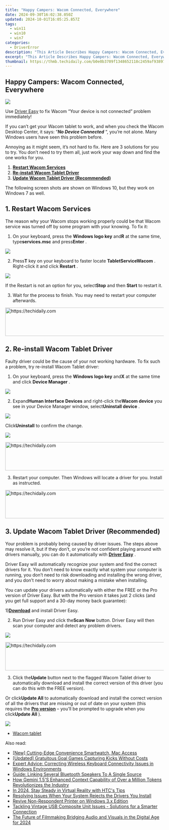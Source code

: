 ```yaml
---
title: "Happy Campers: Wacom Connected, Everywhere"
date: 2024-09-30T16:02:38.050Z
updated: 2024-10-01T16:05:25.857Z
tags:
  - win11
  - win10
  - win7
categories:
  - DriverError
description: "This Article Describes Happy Campers: Wacom Connected, Everywhere"
excerpt: "This Article Describes Happy Campers: Wacom Connected, Everywhere"
thumbnail: https://thmb.techidaily.com/b0e0b3709f1348652118c2459af9389796059e0f6579c4e1ae20b05da950739b.jpg
---
```


## Happy Campers: Wacom Connected, Everywhere

![](https://images.drivereasy.com/wp-content/uploads/2017/09/img_59a9301e2a6a9.png)

 Use [Driver Easy](https://tools.techidaily.com/drivereasy/download/) to fix Wacom “Your device is not connected” problem immediately!

 If you can’t get your Wacom tablet to work, and when you check the Wacom Desktop Center, it says: “_**No Device Connected**_ “, you’re not alone. Many Windows users have seen this problem before.

 Annoying as it might seem, it’s not hard to fix. Here are 3 solutions for you to try. You don’t need to try them all, just work your way down and find the one works for you.

1. [**Restart Wacom Services**](https://turtlebeachus.sjv.io/vmebyo)
2. [**Re-install Wacom Tablet Driver**](https://tokenmetrics.sjv.io/jrkzxp)
3. [**Update Wacom Tablet Driver (Recommended)**](#m3)

 The following screen shots are shown on Windows 10, but they work on Windows 7 as well.

## **1\. Restart Wacom Services**

 The reason why your Wacom stops working properly could be that Wacom service was turned off by some program with your knowing. To fix it:

 1) On your keyboard, press the **Windows logo key** and**R** at the same time, type**services.msc** and press**Enter** .

![](https://images.drivereasy.com/wp-content/uploads/2017/08/img_5996913fae3f0.png)

 2) Press**T** key on your keyboard to faster locate **TabletServiceWacom** . Right-click it and click **Restart** .

![](https://images.drivereasy.com/wp-content/uploads/2017/08/img_5996ab8ccbc92.jpg)

 If the Restart is not an option for you, select**Stop** and then **Start** to restart it.

 3) Wait for the process to finish. You may need to restart your computer afterwards.

<!-- affiliate ads begin -->
<a href="https://appsumo.8odi.net/c/5597632/2144288/7443" target="_top" id="2144288">
  <img src="//a.impactradius-go.com/display-ad/7443-2144288" border="0" alt="https://techidaily.com" width="728" height="90"/>
</a>
<img height="0" width="0" src="https://appsumo.8odi.net/i/5597632/2144288/7443" style="position:absolute;visibility:hidden;" border="0" />
<!-- affiliate ads end -->

## **2\. Re-install Wacom Tablet Driver**

 Faulty driver could be the cause of your not working hardware. To fix such a problem, try re-install Wacom Tablet driver:

 1) On your keyboard, press the **Windows logo key** and**X** at the same time and click **Device Manager** .

![](https://images.drivereasy.com/wp-content/uploads/2017/08/img_5996af9c0d30b.png)

 2) Expand**Human Interface Devices** and right-click the**Wacom device** you see in your Device Manager window, select**Uninstall device** .

![](https://images.drivereasy.com/wp-content/uploads/2017/08/img_5996af64a25f0.png)

 Click**Uninstall** to confirm the change.

![](https://images.drivereasy.com/wp-content/uploads/2017/08/img_5996b045bea15.png)

<!-- affiliate ads begin -->
<a href="https://ephamedtechinc.pxf.io/c/5597632/2137211/26400" target="_top" id="2137211">
  <img src="//a.impactradius-go.com/display-ad/26400-2137211" border="0" alt="https://techidaily.com" width="728" height="90"/>
</a>
<img height="0" width="0" src="https://ephamedtechinc.pxf.io/i/5597632/2137211/26400" style="position:absolute;visibility:hidden;" border="0" />
<!-- affiliate ads end -->

 3) Restart your computer. Then Windows will locate a driver for you. Install as instructed.

<!-- affiliate ads begin -->
<a href="https://arkmc.pxf.io/c/5597632/352555/5172" target="_top" id="352555">
  <img src="//a.impactradius-go.com/display-ad/5172-352555" border="0" alt="https://techidaily.com" width="720" height="90"/>
</a>
<img height="0" width="0" src="https://arkmc.pxf.io/i/5597632/352555/5172" style="position:absolute;visibility:hidden;" border="0" />
<!-- affiliate ads end -->

## **3\. Update Wacom Tablet Driver (Recommended)**

 Your problem is probably being caused by driver issues. The steps above may resolve it, but if they don’t, or you’re not confident playing around with drivers manually, you can do it automatically with [**Driver Easy**](https://tools.techidaily.com/drivereasy/download/) .

 Driver Easy will automatically recognize your system and find the correct drivers for it. You don’t need to know exactly what system your computer is running, you don’t need to risk downloading and installing the wrong driver, and you don’t need to worry about making a mistake when installing.

 You can update your drivers automatically with either the FREE or the Pro version of Driver Easy. But with the Pro version it takes just 2 clicks (and you get full support and a 30-day money back guarantee):

 1)[**Download**](https://tools.techidaily.com/drivereasy/download/) and install Driver Easy.

 2) Run Driver Easy and click the**Scan Now** button. Driver Easy will then scan your computer and detect any problem drivers.

![](https://images.drivereasy.com/wp-content/uploads/2017/08/img_5996b61136b48.png)

<!-- affiliate ads begin -->
<a href="https://appsumo.8odi.net/c/5597632/2144282/7443" target="_top" id="2144282">
  <img src="//a.impactradius-go.com/display-ad/7443-2144282" border="0" alt="https://techidaily.com" width="728" height="90"/>
</a>
<img height="0" width="0" src="https://appsumo.8odi.net/i/5597632/2144282/7443" style="position:absolute;visibility:hidden;" border="0" />
<!-- affiliate ads end -->

 3) Click the**Update** button next to the flagged Wacom Tablet driver to automatically download and install the correct version of this driver (you can do this with the FREE version).

 Or click**Update All** to automatically download and install the correct version of all the drivers that are missing or out of date on your system (this requires the [**Pro version**](https://tools.techidaily.com/drivereasy/download/) – you’ll be prompted to upgrade when you click**Update All** ).

![](https://images.drivereasy.com/wp-content/uploads/2017/08/img_5996b68b43235.jpg)

* [Wacom tablet](https://store.drivereasy.com/order/cart.php?PRODS=4731822&QTY=1&AFFILIATE=108875)

<ins class="adsbygoogle"
     style="display:block"
     data-ad-format="autorelaxed"
     data-ad-client="ca-pub-7571918770474297"
     data-ad-slot="1223367746"></ins>

<ins class="adsbygoogle"
     style="display:block"
     data-ad-client="ca-pub-7571918770474297"
     data-ad-slot="8358498916"
     data-ad-format="auto"
     data-full-width-responsive="true"></ins>

<span class="atpl-alsoreadstyle">Also read:</span>
<div><ul>
<li><a href="https://fox-boxes.techidaily.com/new-cutting-edge-convenience-smartwatch-mac-access/"><u>[New] Cutting-Edge Convenience Smartwatch, Mac Access</u></a></li>
<li><a href="https://some-techniques.techidaily.com/updated-gratuitous-goal-games-capturing-kicks-without-costs/"><u>[Updated] Gratuitous Goal Games Capturing Kicks Without Costs</u></a></li>
<li><a href="https://driver-error.techidaily.com/expert-advice-correcting-wireless-keyboard-connectivity-issues-in-windows-environments/"><u>Expert Advice: Correcting Wireless Keyboard Connectivity Issues in Windows Environments</u></a></li>
<li><a href="https://tech-recovery.techidaily.com/guide-linking-several-bluetooth-speakers-to-a-single-source/"><u>Guide: Linking Several Bluetooth Speakers To A Single Source</u></a></li>
<li><a href="https://driver-error.techidaily.com/how-gemini-15s-enhanced-context-capability-of-over-a-million-tokens-revolutionizes-the-industry/"><u>How Gemini 1.5'S Enhanced Context Capability of Over a Million Tokens Revolutionizes the Industry</u></a></li>
<li><a href="https://extra-skills.techidaily.com/in-2024-stay-steady-in-virtual-reality-with-htcs-tips/"><u>In 2024, Stay Steady in Virtual Reality with HTC's Tips</u></a></li>
<li><a href="https://driver-error.techidaily.com/resolving-issues-when-your-system-rejects-the-drivers-you-install/"><u>Resolving Issues When Your System Rejects the Drivers You Install</u></a></li>
<li><a href="https://printer-issues.techidaily.com/revive-non-respondent-printer-on-windows-3x-edition/"><u>Revive Non-Respondent Printer on Windows 3.x Edition</u></a></li>
<li><a href="https://driver-error.techidaily.com/tackling-vintage-usb-composite-unit-issues-solutions-for-a-smarter-connection/"><u>Tackling Vintage USB Composite Unit Issues - Solutions for a Smarter Connection</u></a></li>
<li><a href="https://sound-optimizing.techidaily.com/the-future-of-filmmaking-bridging-audio-and-visuals-in-the-digital-age-for-2024/"><u>The Future of Filmmaking Bridging Audio and Visuals in the Digital Age for 2024</u></a></li>
</ul></div>

